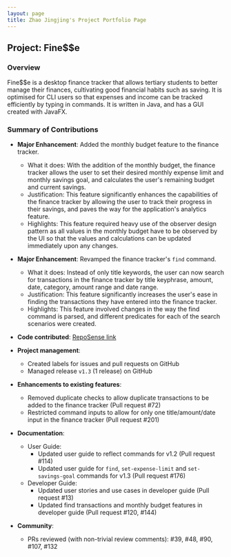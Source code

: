 ```yaml
---
layout: page
title: Zhao Jingjing's Project Portfolio Page
---
```


## Project: Fine$$e

### Overview

Fine$$e is a desktop finance tracker that allows tertiary students to better manage their finances, cultivating good financial habits such as saving. It is optimised for CLI users so that expenses and income can be tracked efficiently by typing in commands. It is written in Java, and has a GUI created with JavaFX.

### Summary of Contributions

* **Major Enhancement**: Added the monthly budget feature to the finance tracker.
  * What it does: With the addition of the monthly budget, the finance tracker allows the user to set their desired monthly expense limit and monthly savings goal, and calculates the user's remaining budget and current savings.
  * Justification: This feature significantly enhances the capabilities of the finance tracker by allowing the user to track their progress in their savings, and paves the way for the application's analytics feature.
  * Highlights: This feature required heavy use of the observer design pattern as all values in the monthly budget have to be observed by the UI so that the values and calculations can be updated immediately upon any changes.

* **Major Enhancement**: Revamped the finance tracker's `find` command.
  * What it does: Instead of only title keywords, the user can now search for transactions in the finance tracker by title keyphrase, amount, date, category, amount range and date range.
  * Justification: This feature significantly increases the user's ease in finding the transactions they have entered into the finance tracker.
  * Highlights: This feature involved changes in the way the find command is parsed, and different predicates for each of the search scenarios were created.

* **Code contributed**: [RepoSense link](https://nus-cs2103-ay2021s1.github.io/tp-dashboard/#breakdown=true&search=w16&sort=groupTitle&sortWithin=title&since=2020-08-14&timeframe=commit&mergegroup=&groupSelect=groupByRepos&checkedFileTypes=docs~functional-code~test-code~other&tabOpen=true&tabType=authorship&tabAuthor=zhaojj2209&tabRepo=AY2021S1-CS2103T-W16-3%2Ftp%5Bmaster%5D&authorshipIsMergeGroup=false&authorshipFileTypes=docs~functional-code~test-code~other)

* **Project management**:
  * Created labels for issues and pull requests on GitHub
  * Managed release `v1.3` (1 release) on GitHub

* **Enhancements to existing features**:
  * Removed duplicate checks to allow duplicate transactions to be added to the finance tracker (Pull request #72)
  * Restricted command inputs to allow for only one title/amount/date input in the finance tracker (Pull request #201)

* **Documentation**:
  * User Guide:
    * Updated user guide to reflect commands for v1.2 (Pull request #114)
    * Updated user guide for `find`, `set-expense-limit` and `set-savings-goal` commands for v1.3 (Pull request #176)
  * Developer Guide:
    * Updated user stories and use cases in developer guide (Pull request #13)
    * Updated find transactions and monthly budget features in developer guide (Pull request #120, #144)

* **Community**:
  * PRs reviewed (with non-trivial review comments): #39, #48, #90, #107, #132


